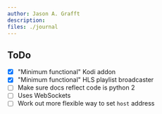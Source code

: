 ```yaml
---
author: Jason A. Grafft
description:
files: ./journal
---
```

## ToDo
- [x] "Minimum functional" Kodi addon
- [x] "Minimum functional" HLS playlist broadcaster
- [ ] Make sure docs reflect code is python 2
- [ ] Uses WebSockets
- [ ] Work out more flexible way to set `host` address